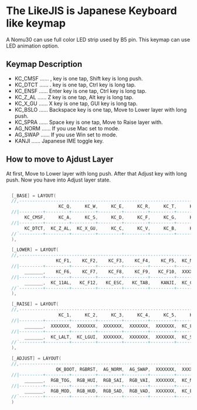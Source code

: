 # The LikeJIS is Japanese Keyboard like keymap

A Nomu30 can use full color LED strip used by B5 pin. This keymap can use LED animation option.

## Keymap Description

- KC_CMSF ...... , key is one tap, Shift key is long push.
- KC_DTCT ...... . key is one tap, Ctrl key is long tap.
- KC_ENSF ...... Enter key is one tap, Ctrl key is long tap.
- KC_Z_AL ...... Z key is one tap, Alt key is long tap.
- KC_X_GU ...... X key is one tap, GUI key is long tap.
- KC_BSLO ...... Backspace key is one tap, Move to Lower layer with long push.
- KC_SPRA ...... Space key is one tap, Move to Raise layer with.
- AG_NORM ...... If you use Mac set to mode.
- AG_SWAP ...... If you use Win set to mode.
- KANJI ...... Japanese IME toggle key.

## How to move to Ajdust Layer

At first, Move to Lower layer with long push. After that Adjust key with long push. Now you have into Adjust layer state.

```c

  [_BASE] = LAYOUT(
  //,-----------------------------------------------------------------------------------------------------------------------.
                    KC_Q,     KC_W,     KC_E,     KC_R,     KC_T,     KC_Y,     KC_U,     KC_I,     KC_O,     KC_P,  KC_BSLO,
  //|---------+---------+---------+---------+---------+---------+---------+---------+---------+---------+---------|
       KC_CMSF,     KC_A,     KC_S,     KC_D,     KC_F,     KC_G,     KC_H,     KC_J,     KC_K,     KC_L,  KC_ENSF,
  //|---------+---------+---------+---------+---------+---------+---------+---------+---------+---------+---------|
       KC_DTCT,  KC_Z_AL,  KC_X_GU,     KC_C,     KC_V,     KC_B,     KC_N,     KC_M,  KC_SPRA
  //`---------+---------+---------+---------+---------+---------+---------+---------+---------'
  ),

  [_LOWER] = LAYOUT(
  //,-----------------------------------------------------------------------------------------------------------------------.
                   KC_F1,    KC_F2,    KC_F3,    KC_F4,    KC_F5,  KC_MINS,   KC_EQL,  KC_JYEN,  KC_LBRC,  KC_RBRC,  _______,
  //|---------+---------+---------+---------+---------+---------+---------+---------+---------+---------+---------|
       _______,    KC_F6,    KC_F7,    KC_F8,    KC_F9,   KC_F10,  XXXXXXX,  XXXXXXX,  KC_SCLN,  KC_QUOT,  KC_BSSF,
  //|---------+---------+---------+---------+---------+---------+---------+---------+---------+---------+---------|
       _______,  KC_11AL,   KC_F12,   KC_ESC,   KC_TAB,    KANJI,  KC_COMM,   KC_DOT,  KC_MLAD
  //`---------+---------+---------+---------+---------+---------+---------+---------+---------'
  ),

  [_RAISE] = LAYOUT(
  //,-----------------------------------------------------------------------------------------------------------------------.
                    KC_1,     KC_2,     KC_3,     KC_4,     KC_5,     KC_6,     KC_7,     KC_8,     KC_9,     KC_0,   KC_DEL,
  //|---------+---------+---------+---------+---------+---------+---------+---------+---------+---------+---------|
       _______,  XXXXXXX,  XXXXXXX,  XXXXXXX,  XXXXXXX,  XXXXXXX,  KC_LEFT,  KC_DOWN,    KC_UP,  KC_RGHT,  KC_LSFT,
  //|---------+---------+---------+---------+---------+---------+---------+---------+---------+---------+---------|
       _______,  KC_LALT,  KC_LGUI,  XXXXXXX,  XXXXXXX,  XXXXXXX,  KC_SLSH,    KC_RO,  _______
  //`---------+---------+---------+---------+---------+---------+---------+---------+---------'
  ),

  [_ADJUST] = LAYOUT(
  //,-----------------------------------------------------------------------------------------------------------------------.
                   QK_BOOT, RGBRST,  AG_NORM,  AG_SWAP,  XXXXXXX,  XXXXXXX,  XXXXXXX,  XXXXXXX,  XXXXXXX,  XXXXXXX,  _______,
  //|---------+---------+---------+---------+---------+---------+---------+---------+---------+---------+---------|
       _______,  RGB_TOG,  RGB_HUI,  RGB_SAI,  RGB_VAI,  XXXXXXX,  KC_MS_L,  KC_MS_D,  KC_MS_U,  KC_MS_R,  XXXXXXX,
  //|---------+---------+---------+---------+---------+---------+---------+---------+---------+---------+---------|
       _______,  RGB_MOD,  RGB_HUD,  RGB_SAD,  RGB_VAD,  XXXXXXX,  KC_BTN1,  KC_BTN2,  XXXXXXX
  //`---------+---------+---------+---------+---------+---------+---------+---------+---------'
  )

```
